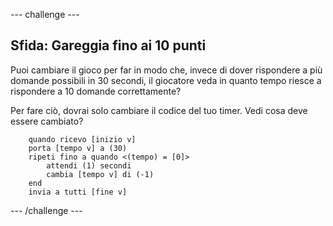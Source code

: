 --- challenge ---
## Sfida: Gareggia fino ai 10 punti
Puoi cambiare il gioco per far in modo che, invece di dover rispondere a più domande possibili in 30 secondi, il giocatore veda in quanto tempo riesce a rispondere a 10 domande correttamente?

Per fare ciò, dovrai solo cambiare il codice del tuo timer. Vedi cosa deve essere cambiato?

```blocks
	quando ricevo [inizio v]
	porta [tempo v] a (30)
	ripeti fino a quando <(tempo) = [0]>
  		attendi (1) secondi
  		cambia [tempo v] di (-1)
	end
	invia a tutti [fine v]
```




--- /challenge ---